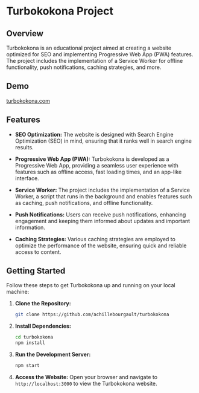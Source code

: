 # Turbokokona Project

## Overview

Turbokokona is an educational project aimed at creating a website optimized for SEO and implementing Progressive Web App (PWA) features.
<br />The project includes the implementation of a Service Worker for offline functionality, push notifications, caching strategies, and more.

## Demo

[turbokokona.com](https://github.com/achillebourgault/turbokokona)

## Features

- **SEO Optimization:** The website is designed with Search Engine Optimization (SEO) in mind, ensuring that it ranks well in search engine results.

- **Progressive Web App (PWA):** Turbokokona is developed as a Progressive Web App, providing a seamless user experience with features such as offline access, fast loading times, and an app-like interface.

- **Service Worker:** The project includes the implementation of a Service Worker, a script that runs in the background and enables features such as caching, push notifications, and offline functionality.

- **Push Notifications:** Users can receive push notifications, enhancing engagement and keeping them informed about updates and important information.

- **Caching Strategies:** Various caching strategies are employed to optimize the performance of the website, ensuring quick and reliable access to content.

## Getting Started

Follow these steps to get Turbokokona up and running on your local machine:

1. **Clone the Repository:**
   ```bash
   git clone https://github.com/achillebourgault/turbokokona
   ```

2. **Install Dependencies:**
   ```bash
   cd turbokokona
   npm install
   ```

3. **Run the Development Server:**
   ```bash
   npm start
   ```

4. **Access the Website:**
   Open your browser and navigate to `http://localhost:3000` to view the Turbokokona website.

